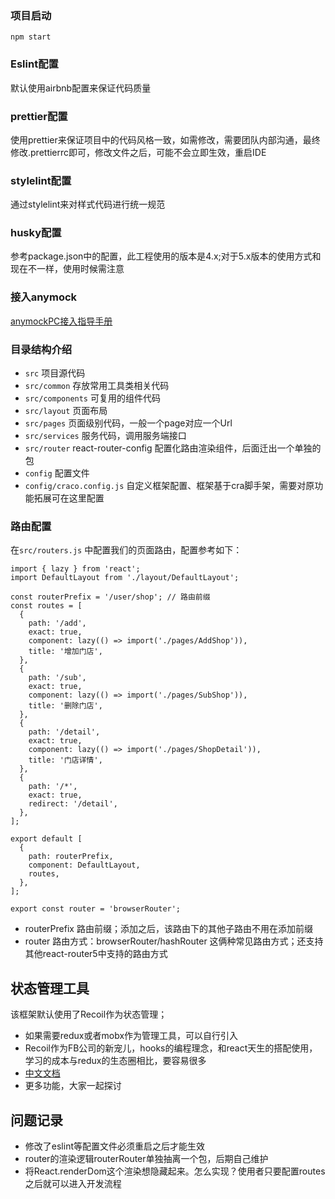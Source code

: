 ### 项目启动
`npm start`
### Eslint配置
默认使用airbnb配置来保证代码质量

### prettier配置
使用prettier来保证项目中的代码风格一致，如需修改，需要团队内部沟通，最终修改.prettierrc即可，修改文件之后，可能不会立即生效，重启IDE

### stylelint配置
通过stylelint来对样式代码进行统一规范

### husky配置
参考package.json中的配置，此工程使用的版本是4.x;对于5.x版本的使用方式和现在不一样，使用时候需注意

### 接入anymock
[anymockPC接入指导手册](https://www.yuque.com/anymock/docs/chrome)


### 目录结构介绍
- `src` 项目源代码
- `src/common` 存放常用工具类相关代码
- `src/components` 可复用的组件代码
- `src/layout` 页面布局
- `src/pages` 页面级别代码，一般一个page对应一个Url
- `src/services` 服务代码，调用服务端接口
- `src/router` react-router-config 配置化路由渲染组件，后面迁出一个单独的包
- `config` 配置文件
- `config/craco.config.js` 自定义框架配置、框架基于cra脚手架，需要对原功能拓展可在这里配置


### 路由配置
在`src/routers.js` 中配置我们的页面路由，配置参考如下：
```
import { lazy } from 'react';
import DefaultLayout from './layout/DefaultLayout';

const routerPrefix = '/user/shop'; // 路由前缀
const routes = [
  {
    path: '/add',
    exact: true,
    component: lazy(() => import('./pages/AddShop')),
    title: '增加门店',
  },
  {
    path: '/sub',
    exact: true,
    component: lazy(() => import('./pages/SubShop')),
    title: '删除门店',
  },
  {
    path: '/detail',
    exact: true,
    component: lazy(() => import('./pages/ShopDetail')),
    title: '门店详情',
  },
  {
    path: '/*',
    exact: true,
    redirect: '/detail',
  },
];

export default [
  {
    path: routerPrefix,
    component: DefaultLayout,
    routes,
  },
];

export const router = 'browserRouter';
```
- routerPrefix 路由前缀；添加之后，该路由下的其他子路由不用在添加前缀
- router 路由方式：browserRouter/hashRouter 这俩种常见路由方式；还支持其他react-router5中支持的路由方式


## 状态管理工具
该框架默认使用了Recoil作为状态管理；
- 如果需要redux或者mobx作为管理工具，可以自行引入
- Recoil作为FB公司的新宠儿，hooks的编程理念，和react天生的搭配使用，学习的成本与redux的生态圈相比，要容易很多
- [中文文档](https://www.recoiljs.cn/)
- 更多功能，大家一起探讨
## 问题记录
- 修改了eslint等配置文件必须重启之后才能生效
- router的渲染逻辑routerRouter单独抽离一个包，后期自己维护
- 将React.renderDom这个渲染想隐藏起来。怎么实现？使用者只要配置routes之后就可以进入开发流程